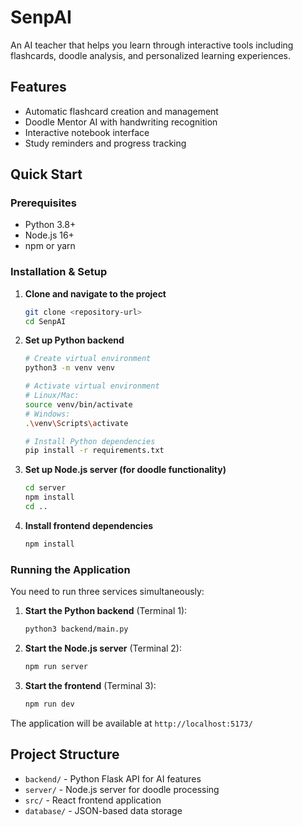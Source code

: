 

# SenpAI

An AI teacher that helps you learn through interactive tools including flashcards, doodle analysis, and personalized learning experiences.

## Features
- Automatic flashcard creation and management
- Doodle Mentor AI with handwriting recognition
- Interactive notebook interface
- Study reminders and progress tracking

## Quick Start

### Prerequisites
- Python 3.8+
- Node.js 16+
- npm or yarn

### Installation & Setup

1. **Clone and navigate to the project**
   ```bash
   git clone <repository-url>
   cd SenpAI
   ```

2. **Set up Python backend**
   ```bash
   # Create virtual environment
   python3 -m venv venv
   
   # Activate virtual environment
   # Linux/Mac:
   source venv/bin/activate
   # Windows:
   .\venv\Scripts\activate
   
   # Install Python dependencies
   pip install -r requirements.txt
   ```

3. **Set up Node.js server (for doodle functionality)**
   ```bash
   cd server
   npm install
   cd ..
   ```

4. **Install frontend dependencies**
   ```bash
   npm install
   ```

### Running the Application

You need to run three services simultaneously:

1. **Start the Python backend** (Terminal 1):
   ```bash
   python3 backend/main.py
   ```

2. **Start the Node.js server** (Terminal 2):
   ```bash
   npm run server
   ```

3. **Start the frontend** (Terminal 3):
   ```bash
   npm run dev
   ```

The application will be available at `http://localhost:5173/`

## Project Structure
- `backend/` - Python Flask API for AI features
- `server/` - Node.js server for doodle processing
- `src/` - React frontend application
- `database/` - JSON-based data storage
